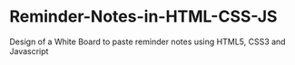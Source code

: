 # Reminder-Notes-in-HTML-CSS-JS
Design of a White Board to paste reminder notes using HTML5, CSS3 and Javascript
